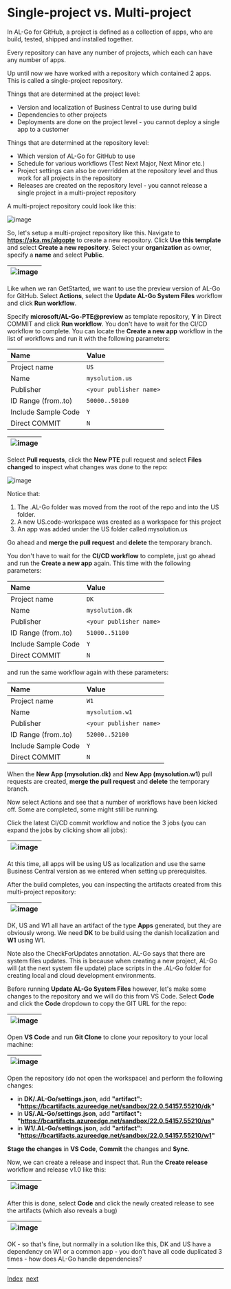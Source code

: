 # Single-project vs. Multi-project
In AL-Go for GitHub, a project is defined as a collection of apps, who are build, tested, shipped and installed together.

Every repository can have any number of projects, which each can have any number of apps.

Up until now we have worked with a repository which contained 2 apps. This is called a single-project repository.

Things that are determined at the project level:
- Version and localization of Business Central to use during build
- Dependencies to other projects
- Deployments are done on the project level - you cannot deploy a single app to a customer

Things that are determined at the repository level:
- Which version of AL-Go for GitHub to use
- Schedule for various workflows (Test Next Major, Next Minor etc.)
- Project settings can also be overridden at the repository level and thus work for all projects in the repository
- Releases are created on the repository level - you cannot release a single project in a multi-project repository

A multi-project repository could look like this:

![image](https://user-images.githubusercontent.com/10775043/231688802-4d08e4f2-6bbc-4677-902b-0bef9ed068d8.png)

So, let's setup a multi-project repository like this. Navigate to **https://aka.ms/algopte** to create a new repository. Click **Use this template** and select **Create a new repository**. Select your **organization** as owner, specify a **name** and select **Public**.

| ![image](https://user-images.githubusercontent.com/10775043/231751252-51f0c80a-dd74-4f32-95d5-39a363e2b2ff.png) |
|-|

Like when we ran GetStarted, we want to use the preview version of AL-Go for GitHub. Select **Actions**, select the **Update AL-Go System Files** workflow and click **Run workflow**.

Specify **microsoft/AL-Go-PTE@preview** as template repository, **Y** in Direct COMMIT and click **Run workflow**. You don't have to wait for the CI/CD workflow to complete. You can locate the **Create a new app** workflow in the list of workflows and run it with the following parameters:

| Name | Value |
| :-- | :-- |
| Project name | `US` |
| Name | `mysolution.us` |
| Publisher | `<your publisher name>` |
| ID Range (from..to) | `50000..50100` |
| Include Sample Code | `Y` |
| Direct COMMIT | `N` |

| ![image](https://user-images.githubusercontent.com/10775043/231755134-303a59b3-f616-4d08-b46d-47810e459a1b.png) |
|-|

Select **Pull requests**, click the **New PTE** pull request and select **Files changed** to inspect what changes was done to the repo:

![image](https://user-images.githubusercontent.com/10775043/231753510-4a0cb9a9-c1b8-4fc8-9481-4e7a4ea80c89.png)

Notice that:
1. The .AL-Go folder was moved from the root of the repo and into the US folder.
2. A new US.code-workspace was created as a workspace for this project
3. An app was added under the US folder called mysolution.us

Go ahead and **merge the pull request** and **delete** the temporary branch.

You don't have to wait for the **CI/CD workflow** to complete, just go ahead and run the **Create a new app** again. This time with the following parameters:

| Name | Value |
| :-- | :-- |
| Project name | `DK` |
| Name | `mysolution.dk` |
| Publisher | `<your publisher name>` |
| ID Range (from..to) | `51000..51100` |
| Include Sample Code | `Y` |
| Direct COMMIT | `N` |

and run the same workflow again with these parameters:

| Name | Value |
| :-- | :-- |
| Project name | `W1` |
| Name | `mysolution.w1` |
| Publisher | `<your publisher name>` |
| ID Range (from..to) | `52000..52100` |
| Include Sample Code | `Y` |
| Direct COMMIT | `N` |

When the **New App (mysolution.dk)** and **New App (mysolution.w1)** pull requests are created, **merge the pull request** and **delete** the temporary branch.

Now select Actions and see that a number of workflows have been kicked off. Some are completed, some might still be running.

Click the latest CI/CD commit workflow and notice the 3 jobs (you can expand the jobs by clicking show all jobs):

| ![image](https://user-images.githubusercontent.com/10775043/231756744-8952ba6b-edaa-47d8-b1ad-cf74990ba86d.png) |
|-|

At this time, all apps will be using US as localization and use the same Business Central version as we entered when setting up prerequisites.

After the build completes, you can inspecting the artifacts created from this multi-project repository:

| ![image](https://user-images.githubusercontent.com/10775043/231757819-64d9a4b8-bda2-4b36-974b-540052007c76.png) |
|-|

DK, US and W1 all have an artifact of the type **Apps** generated, but they are obviously wrong. We need **DK** to be build using the danish localization and **W1** using W1.

Note also the CheckForUpdates annotation. AL-Go says that there are system files updates. This is because when creating a new project, AL-Go will (at the next system file update) place scripts in the .AL-Go folder for creating local and cloud development environments.

Before running **Update AL-Go System Files** however, let's make some changes to the repository and we will do this from VS Code. Select **Code** and click the **Code** dropdown to copy the GIT URL for the repo:

| ![image](https://user-images.githubusercontent.com/10775043/231759163-33006212-6191-4ed6-8a96-84ff0c7d944e.png) |
|-|

 Open **VS Code** and run **Git Clone** to clone your repository to your local machine:
 
| ![image](https://user-images.githubusercontent.com/10775043/231759374-671a9933-9602-4ec0-bc06-ea5c7236b457.png) |
|-|

Open the repository (do not open the workspace) and perform the following changes:
- in **DK/.AL-Go/settings.json**, add **"artifact": "https://bcartifacts.azureedge.net/sandbox/22.0.54157.55210/dk"**
- in **US/.AL-Go/settings.json**, add **"artifact": "https://bcartifacts.azureedge.net/sandbox/22.0.54157.55210/us"**
- in **W1/.AL-Go/settings.json**, add **"artifact": "https://bcartifacts.azureedge.net/sandbox/22.0.54157.55210/w1"**

**Stage the changes** in **VS Code**, **Commit** the changes and **Sync**.

Now, we can create a release and inspect that. Run the **Create release** workflow and release v1.0 like this:

| ![image](https://user-images.githubusercontent.com/10775043/231798204-2b7c4689-596b-42a6-ac5b-62093192e595.png) |
|-|

After this is done, select **Code** and click the newly created release to see the artifacts (which also reveals a bug)

| ![image](https://user-images.githubusercontent.com/10775043/231798973-1ed29f6d-fb08-4b8e-b2f1-efd415b20bf1.png) |
|-|

OK - so that's fine, but normally in a solution like this, DK and US have a dependency on W1 or a common app - you don't have all code duplicated 3 times - how does AL-Go handle dependencies?

---
[Index](Index.md)&nbsp;&nbsp;[next](Dependencies.md)
